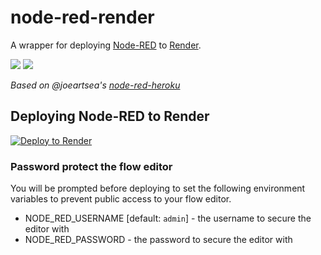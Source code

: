 # node-red-render

A wrapper for deploying [Node-RED](http://nodered.org) to [Render](https://render.com/).

[![](https://avatars.githubusercontent.com/u/5375661?s=100&v=4)](http://nodered.org) [![](https://avatars.githubusercontent.com/u/36424661?s=100&v=4)](https://render.com/)

*Based on @joeartsea's [node-red-heroku](https://github.com/joeartsea/node-red-heroku)*


## Deploying Node-RED to Render

[![Deploy to Render](https://render.com/images/deploy-to-render-button.svg)](https://render.com/deploy)


### Password protect the flow editor

You will be prompted before deploying to set the following environment variables to prevent public access to your flow editor.

* NODE_RED_USERNAME [default: `admin`] - the username to secure the editor with
* NODE_RED_PASSWORD - the password to secure the editor with
